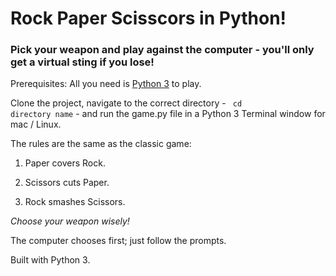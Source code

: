 # Rock Paper Scisscors in Python!

### Pick your weapon and play against the computer - you'll only get a virtual sting if you lose!

Prerequisites: All you need is [Python 3](http://www.python.org/download/releases/3.0) to play.

Clone the project, navigate to the correct directory - <code> cd directory name</code> - and run the game.py file in a Python 3 Terminal window for mac / Linux.
 
The rules are the same as the classic game:

1. Paper covers Rock.

2. Scissors cuts Paper.

3. Rock smashes Scissors.

*Choose your weapon wisely!*

The computer chooses first; just follow the prompts.

Built with Python 3. 